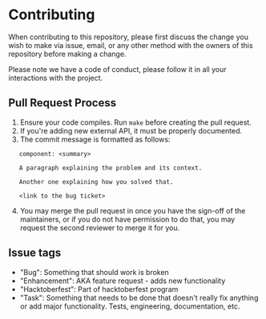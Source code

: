 # Contributing

When contributing to this repository, please first discuss the change you wish to make via issue,
email, or any other method with the owners of this repository before making a change.

Please note we have a code of conduct, please follow it in all your interactions with the project.

## Pull Request Process

1. Ensure your code compiles. Run `make` before creating the pull request.
2. If you're adding new external API, it must be properly documented.
3. The commit message is formatted as follows:

```
   component: <summary>

   A paragraph explaining the problem and its context.

   Another one explaining how you solved that.

   <link to the bug ticket>
```

4. You may merge the pull request in once you have the sign-off of the maintainers, or if you
   do not have permission to do that, you may request the second reviewer to merge it for you.

## Issue tags

- "Bug": Something that should work is broken
- "Enhancement": AKA feature request - adds new functionality
- "Hacktoberfest": Part of hacktoberfest program
- "Task": Something that needs to be done that doesn't really fix anything or add major functionality. Tests, engineering, documentation, etc.

